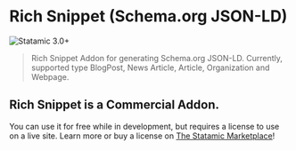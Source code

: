 # Rich Snippet (Schema.org JSON-LD)

![Statamic 3.0+](https://img.shields.io/badge/Statamic-3.0+-FF269E?style=for-the-badge&link=https://statamic.com)

> Rich Snippet Addon for generating Schema.org JSON-LD. Currently, supported type BlogPost, News Article, Article, Organization and Webpage.

## Rich Snippet is a Commercial Addon.

You can use it for free while in development, but requires a license to use on a live site. Learn more or buy a license on [The Statamic Marketplace](https://statamic.com/marketplace/addons/statamic-rich-snippet)!
